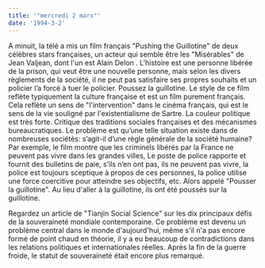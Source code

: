 ```yaml
---
title: '"mercredi 2 mars"'
date: '1994-3-2'
---
```


A minuit, la télé a mis un film français "Pushing the Guillotine" de deux célèbres stars françaises, un acteur qui semble être les "Misérables" de Jean Valjean, dont l'un est Alain Delon . L’histoire est une personne libérée de la prison, qui veut être une nouvelle personne, mais selon les divers règlements de la société, il ne peut pas satisfaire ses propres souhaits et un policier l’a forcé à tuer le policier. Poussez la guillotine. Le style de ce film reflète typiquement la culture française et est un film purement français. Cela reflète un sens de "l'intervention" dans le cinéma français, qui est le sens de la vie souligné par l'existentialisme de Sartre. La couleur politique est très forte. Critique des traditions sociales françaises et des mécanismes bureaucratiques. Le problème est qu’une telle situation existe dans de nombreuses sociétés: s’agit-il d’une règle générale de la société humaine? Par exemple, le film montre que les criminels libérés par la France ne peuvent pas vivre dans les grandes villes, Le poste de police rapporte et fournit des bulletins de paie, s’ils n’en ont pas, ils ne peuvent pas vivre, la police est toujours sceptique à propos de ces personnes, la police utilise une force coercitive pour atteindre ses objectifs, etc. Alors appelé "Pousser la guillotine". Au lieu d'aller à la guillotine, ils ont été poussés sur la guillotine.

Regardez un article de "Tianjin Social Science" sur les dix principaux défis de la souveraineté mondiale contemporaine. Ce problème est devenu un problème central dans le monde d'aujourd'hui, même s'il n'a pas encore formé de point chaud en théorie, il y a eu beaucoup de contradictions dans les relations politiques et internationales réelles. Après la fin de la guerre froide, le statut de souveraineté était encore plus remarqué.

